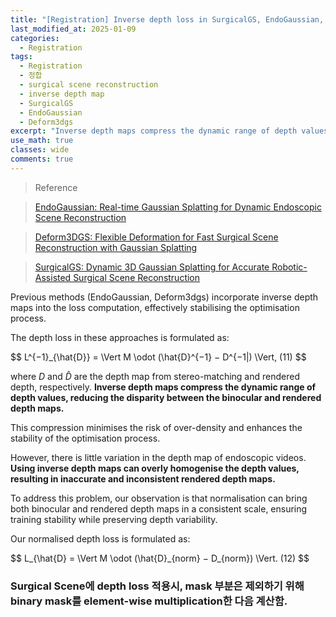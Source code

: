 ```yaml
---
title: "[Registration] Inverse depth loss in SurgicalGS, EndoGaussian, Deform3dgs"
last_modified_at: 2025-01-09
categories:
  - Registration
tags:
  - Registration
  - 정합
  - surgical scene reconstruction
  - inverse depth map
  - SurgicalGS
  - EndoGaussian
  - Deform3dgs
excerpt: "Inverse depth maps compress the dynamic range of depth values, reducing the disparity between the binocular and rendered depth maps"
use_math: true
classes: wide
comments: true
---
```


> Reference

> [EndoGaussian: Real-time Gaussian Splatting for Dynamic Endoscopic Scene Reconstruction](https://arxiv.org/pdf/2401.12561)

> [Deform3DGS: Flexible Deformation for Fast Surgical Scene Reconstruction with Gaussian Splatting](https://arxiv.org/pdf/2405.17835)

> [SurgicalGS: Dynamic 3D Gaussian Splatting for Accurate Robotic-Assisted Surgical Scene Reconstruction](https://arxiv.org/pdf/2410.09292)

Previous methods (EndoGaussian, Deform3dgs) incorporate inverse depth maps into the loss computation, effectively stabilising the optimisation process. 

The depth loss in these approaches is formulated as:

$$
L^{−1}_{\hat{D}} = \Vert M \odot (\hat{D}^{−1} − D^{−1|) \Vert, (11)
$$

where $D$ and $\hat{D}$ are the depth map from stereo-matching and rendered depth, respectively. **Inverse depth maps compress the dynamic range of depth values, reducing the disparity between the binocular and rendered depth maps.**

This compression minimises the risk of over-density and enhances the stability of the optimisation process. 

However, there is little variation in the depth map of endoscopic videos. **Using inverse depth maps can overly homogenise the depth values, resulting in inaccurate and inconsistent rendered depth maps.**

To address this problem, our observation is that normalisation can bring both binocular and rendered depth maps in a consistent scale, ensuring training stability while preserving depth variability. 

Our normalised depth loss is formulated as:

$$
L_{\hat{D} = \Vert M \odot (\hat{D}\_{norm} − D\_{norm}) \Vert. (12)
$$


### Surgical Scene에 depth loss 적용시, mask 부분은 제외하기 위해 binary mask를 element-wise multiplication한 다음 계산함.


